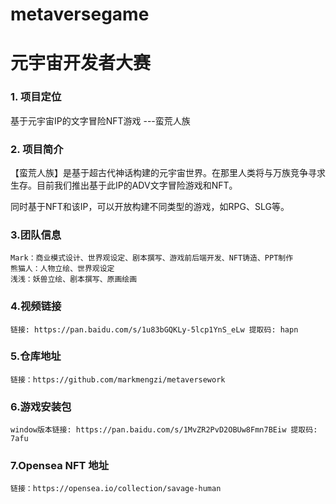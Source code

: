 # metaversegame
# 元宇宙开发者大赛 #

### 1. 项目定位

   基于元宇宙IP的文字冒险NFT游戏
---蛮荒人族
### 2. 项目简介

   【蛮荒人族】是基于超古代神话构建的元宇宙世界。在那里人类将与万族竞争寻求生存。目前我们推出基于此IP的ADV文字冒险游戏和NFT。
    
同时基于NFT和该IP，可以开放构建不同类型的游戏，如RPG、SLG等。 
### 3.团队信息

    Mark：商业模式设计、世界观设定、剧本撰写、游戏前后端开发、NFT铸造、PPT制作
    熊猫人：人物立绘、世界观设定
    浅浅：妖兽立绘、剧本撰写、原画绘画

### 4.视频链接

    链接: https://pan.baidu.com/s/1u83bGQKLy-5lcp1YnS_eLw 提取码: hapn 

### 5.仓库地址

    链接：https://github.com/markmengzi/metaversework
    
### 6.游戏安装包
    window版本链接: https://pan.baidu.com/s/1MvZR2PvD2OBUw8Fmn7BEiw 提取码: 7afu 

### 7.Opensea NFT 地址
    链接：https://opensea.io/collection/savage-human
